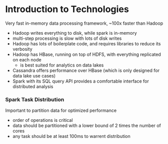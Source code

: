 # Introduction to Technologies
Very fast in-memory data processing framework, ~100x faster than Hadoop
- Hadoop writes everything to disk, while spark is in-memory
- multi-step processing is slow with lots of disk writes
- Hadoop has lots of boilerplate code, and requires libraries to reduce its verbosity
- Hadoop has HBase, running on top of HDFS, with everything replicated on each node
  - is best suited for analytics on data lakes 
- Cassandra offers performance over HBase (which is only designed for data lake use cases)
- Spark with its SQL query API provides a comfortable interface for distributed analysis

### Spark Task Distribution
Important to partition data for optimized performance
- order of operations is critical
- data should be partitioned with a lower bound of 2 times the number of cores 
- any task should be at least 100ms to warrent distribution
